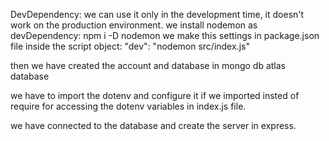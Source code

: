 DevDependency: we can use it only in the development time, it doesn't work on the production environment.
we install nodemon as devDependency: npm i -D nodemon
we make this settings in package.json file inside the script object: "dev": "nodemon src/index.js"

<!--* We install prettier: npm i -D prettier
we create .prettierrc file for the prettier settings 
we create .prettierignore file to tell the prettier to ignore or do not apply your settings to these files -->

then we have created the account and database in mongo db atlas database


we have to import the dotenv and configure it if we imported insted of require for accessing the dotenv variables in index.js file.

we have connected to the database and create the server in express.